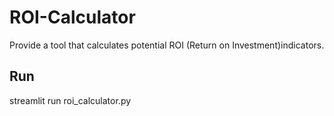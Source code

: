 # ROI-Calculator
Provide a tool that calculates potential ROI (Return on Investment)indicators.

## Run
streamlit run roi_calculator.py